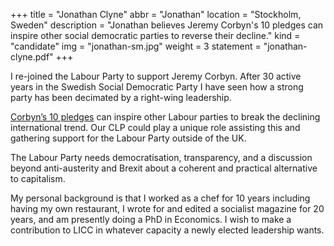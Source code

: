+++
title = "Jonathan Clyne"
abbr = "Jonathan"
location = "Stockholm, Sweden"
description = "Jonathan believes Jeremy Corbyn's 10 pledges can inspire other social democratic parties to reverse their decline."
kind = "candidate"
img = "jonathan-sm.jpg"
weight = 3
statement = "jonathan-clyne.pdf"
+++

I re-joined the Labour Party to support Jeremy Corbyn. After 30 active years in the Swedish Social Democratic Party I have seen how a strong party has been decimated by a right-wing leadership.

[Corbyn’s 10 pledges](http://www.jeremyforlabour.com/pledges) can inspire other Labour parties to break the declining international trend. Our CLP could play a unique role assisting this and gathering support for the Labour Party outside of the UK.

The Labour Party needs democratisation, transparency, and a discussion beyond anti-austerity and Brexit about a coherent and practical alternative to capitalism.

My personal background is that I worked as a chef for 10 years including having my own restaurant, I wrote for and edited a socialist magazine for 20 years, and am presently doing a PhD in Economics. I wish to make a contribution to LICC in whatever capacity a newly elected leadership wants.
